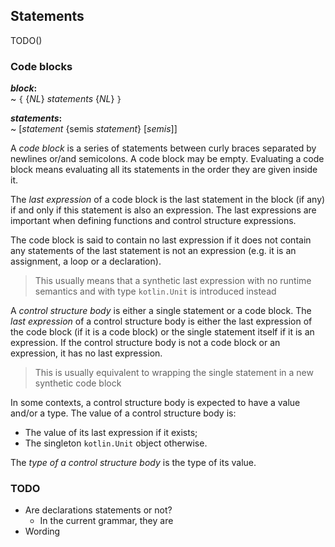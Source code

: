 ## Statements

TODO()

### Code blocks

**_block_:**  
  ~  `{` {_NL_} _statements_ {_NL_} `}`   

**_statements_:**  
  ~  [_statement_ {semis _statement_} [_semis_]]   

A *code block* is a series of statements between curly braces separated by
newlines or/and semicolons. A code block may be empty. Evaluating a code block
means evaluating all its statements in the order they are given inside it.

The *last expression* of a code block is the last statement in the block (if any)
if and only if this statement is also an expression. The last expressions are
important when defining functions and control structure expressions.

The code block is said to contain no last expression if it does not contain
any statements of the last statement is not an expression (e.g. it is an assignment,
a loop or a declaration).

> This usually means that a synthetic last expression with no runtime semantics and
> with type `kotlin.Unit` is introduced instead

A *control structure body* is either a single statement or a code block. The *last expression*
of a control structure body is either the last expression of the code block
(if it is a code block) or the single statement itself if it is an expression.
If the control structure body is not a code block or an expression, it has no
last expression.

> This is usually equivalent to wrapping the single statement in a new synthetic
> code block

In some contexts, a control structure body is expected to have a value and/or a type.
The value of a control structure body is:

- The value of its last expression if it exists;
- The singleton `kotlin.Unit` object otherwise.

The *type of a control structure body* is the type of its value.

### TODO

- Are declarations statements or not?
    - In the current grammar, they are
- Wording
